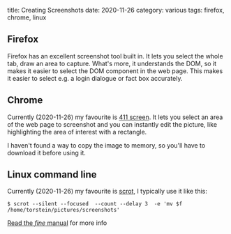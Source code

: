 title: Creating Screenshots
date: 2020-11-26
category: various
tags: firefox, chrome, linux

## Firefox

Firefox has an excellent screenshot tool built in. It lets you select
the whole tab, draw an area to capture. What's more, it understands
the DOM, so it makes it easier to select the DOM component in the web
page. This makes it easier to select e.g. a login dialogue or fact box
accurately.

## Chrome

Currently (2020-11-26) my favourite is [411
screen](https://chrome.google.com/webstore/detail/411screen/pmcklmglhkglcgdfhapidekehecolnfi/related). It
lets you select an area of the web page to screenshot and you can
instantly edit the picture, like highlighting the area of interest
with a rectangle.

I haven't found a way to copy the image to memory, so you'll have to
download it before using it.

## Linux command line

Currently (2020-11-26) my favourite is
[scrot](https://github.com/resurrecting-open-source-projects/scrot), I
typically use it like this:

```text
$ scrot --silent --focused  --count --delay 3  -e 'mv $f /home/torstein/pictures/screenshots' 
```

[Read the *fine* manual](https://man.cx/scrot) for more info
